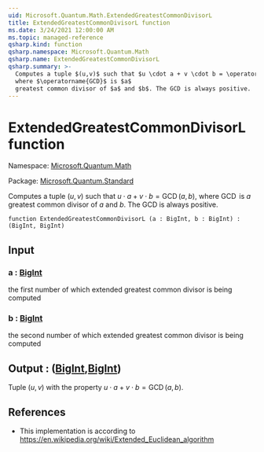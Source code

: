 ```yaml
---
uid: Microsoft.Quantum.Math.ExtendedGreatestCommonDivisorL
title: ExtendedGreatestCommonDivisorL function
ms.date: 3/24/2021 12:00:00 AM
ms.topic: managed-reference
qsharp.kind: function
qsharp.namespace: Microsoft.Quantum.Math
qsharp.name: ExtendedGreatestCommonDivisorL
qsharp.summary: >-
  Computes a tuple $(u,v)$ such that $u \cdot a + v \cdot b = \operatorname{GCD}(a, b)$,
  where $\operatorname{GCD}$ is $a$
  greatest common divisor of $a$ and $b$. The GCD is always positive.
---
```


# ExtendedGreatestCommonDivisorL function

Namespace: [Microsoft.Quantum.Math](xref:Microsoft.Quantum.Math)

Package: [Microsoft.Quantum.Standard](https://nuget.org/packages/Microsoft.Quantum.Standard)


Computes a tuple $(u,v)$ such that $u \cdot a + v \cdot b = \operatorname{GCD}(a, b)$,where $\operatorname{GCD}$ is $a$greatest common divisor of $a$ and $b$. The GCD is always positive.

```qsharp
function ExtendedGreatestCommonDivisorL (a : BigInt, b : BigInt) : (BigInt, BigInt)
```


## Input

### a : [BigInt](xref:microsoft.quantum.lang-ref.bigint)

the first number of which extended greatest common divisor is being computed


### b : [BigInt](xref:microsoft.quantum.lang-ref.bigint)

the second number of which extended greatest common divisor is being computed



## Output : ([BigInt](xref:microsoft.quantum.lang-ref.bigint),[BigInt](xref:microsoft.quantum.lang-ref.bigint))

Tuple $(u,v)$ with the property $u \cdot a + v \cdot b = \operatorname{GCD}(a, b)$.

## References

- This implementation is according to https://en.wikipedia.org/wiki/Extended_Euclidean_algorithm